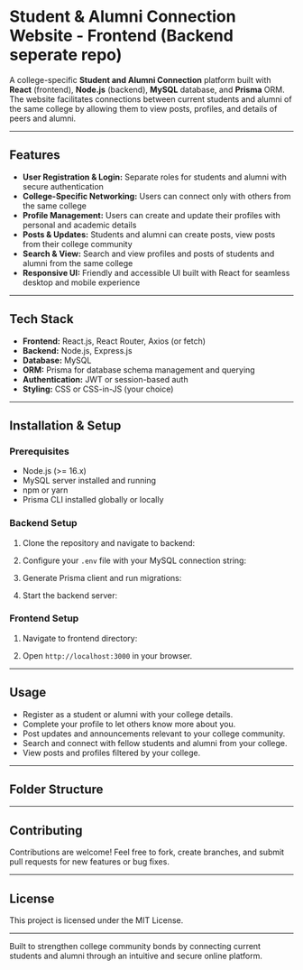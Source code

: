 # Student & Alumni Connection Website - Frontend (Backend seperate repo)

A college-specific **Student and Alumni Connection** platform built with **React** (frontend), **Node.js** (backend), **MySQL** database, and **Prisma** ORM. The website facilitates connections between current students and alumni of the same college by allowing them to view posts, profiles, and details of peers and alumni.

---

## Features

- **User Registration & Login:** Separate roles for students and alumni with secure authentication
- **College-Specific Networking:** Users can connect only with others from the same college
- **Profile Management:** Users can create and update their profiles with personal and academic details
- **Posts & Updates:** Students and alumni can create posts, view posts from their college community
- **Search & View:** Search and view profiles and posts of students and alumni from the same college
- **Responsive UI:** Friendly and accessible UI built with React for seamless desktop and mobile experience

---

## Tech Stack

- **Frontend:** React.js, React Router, Axios (or fetch)
- **Backend:** Node.js, Express.js
- **Database:** MySQL
- **ORM:** Prisma for database schema management and querying
- **Authentication:** JWT or session-based auth
- **Styling:** CSS or CSS-in-JS (your choice)

---

## Installation & Setup

### Prerequisites

- Node.js (>= 16.x)
- MySQL server installed and running
- npm or yarn
- Prisma CLI installed globally or locally

### Backend Setup

1. Clone the repository and navigate to backend:



2. Configure your `.env` file with your MySQL connection string:



3. Generate Prisma client and run migrations:



4. Start the backend server:



### Frontend Setup

1. Navigate to frontend directory:



2. Open `http://localhost:3000` in your browser.

---

## Usage

- Register as a student or alumni with your college details.
- Complete your profile to let others know more about you.
- Post updates and announcements relevant to your college community.
- Search and connect with fellow students and alumni from your college.
- View posts and profiles filtered by your college.

---

## Folder Structure



---



## Contributing

Contributions are welcome! Feel free to fork, create branches, and submit pull requests for new features or bug fixes.

---

## License

This project is licensed under the MIT License.

---

Built to strengthen college community bonds by connecting current students and alumni through an intuitive and secure online platform.
